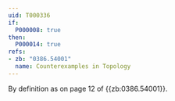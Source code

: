 ```yaml
---
uid: T000336
if:
  P000008: true
then:
  P000014: true
refs:
- zb: "0386.54001"
  name: Counterexamples in Topology
---
```


By definition as on page 12 of {{zb:0386.54001}}.
